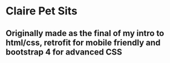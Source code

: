 # Claire Pet Sits
## Originally made as the final of my intro to html/css, retrofit for mobile friendly and bootstrap 4 for advanced CSS
